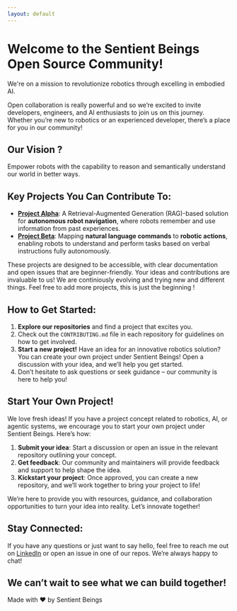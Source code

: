 ```yaml
---
layout: default
---
```


# Welcome to the Sentient Beings Open Source Community!

We're on a mission to revolutionize robotics through excelling in embodied AI.

Open collaboration is really powerful and so we’re excited to invite developers, engineers, and AI enthusiasts to join us on this journey. Whether you’re new to robotics or an experienced developer, there’s a place for you in our community!

## Our Vision ? 
Empower robots with the capability to reason and semantically understand our world in better ways. 

## Key Projects You Can Contribute To:
- [**Project Alpha**](https://github.com/Sentient-Beings/RobotwithMemory): A Retrieval-Augmented Generation (RAG)-based solution for **autonomous robot navigation**, where robots remember and use information from past experiences.
- [**Project Beta**](https://github.com/Sentient-Beings/Language-to-Actions): Mapping **natural language commands** to **robotic actions**, enabling robots to understand and perform tasks based on verbal instructions fully autonomously. 

These projects are designed to be accessible, with clear documentation and open issues that are beginner-friendly. Your ideas and contributions are invaluable to us! We are continiously evolving and trying new and different things. Feel free to add more projects, this is just the beginning ! 

## How to Get Started:
1. **Explore our repositories** and find a project that excites you.
2. Check out the `CONTRIBUTING.md` file in each repository for guidelines on how to get involved.
3. **Start a new project!** Have an idea for an innovative robotics solution? You can create your own project under Sentient Beings! Open a discussion with your idea, and we’ll help you get started.
4. Don’t hesitate to ask questions or seek guidance – our community is here to help you!

## Start Your Own Project!
We love fresh ideas! If you have a project concept related to robotics, AI, or agentic systems, we encourage you to start your own project under Sentient Beings. Here’s how:
1. **Submit your idea**: Start a discussion or open an issue in the relevant repository outlining your concept.
2. **Get feedback**: Our community and maintainers will provide feedback and support to help shape the idea.
3. **Kickstart your project**: Once approved, you can create a new repository, and we’ll work together to bring your project to life!

We’re here to provide you with resources, guidance, and collaboration opportunities to turn your idea into reality. Let’s innovate together!

## Stay Connected:
If you have any questions or just want to say hello, feel free to reach me out on [LinkedIn](https://www.linkedin.com/in/muhammad-ahmed-845a371b6/) or open an issue in one of our repos. We’re always happy to chat!

We can’t wait to see what we can build together!
---

Made with ❤️ by Sentient Beings
